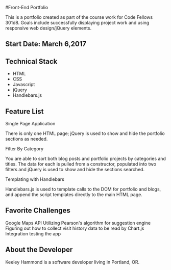 #Front-End Portfolio

This is a portfolio created as part of the course work for Code Fellows 301d8. Goals include successfully displaying project work and using responsive web design/jQuery elements.

## Start Date: March 6,2017

## Technical Stack
- HTML
- CSS
- Javascript
- jQuery
- Handlebars.js

## Feature List
Single Page Application

There is only one HTML page; jQuery is used to show and hide the portfolio sections as needed.

Filter By Category

You are able to sort both blog posts and portfolio projects by categories and titles. The data for each is pulled from a constructor, populated into two filters and jQuery is used to show and hide the sections searched.

Templating with Handlebars

Handlebars.js is used to template calls to the DOM for portfolio and blogs, and append the script templates directly to the main HTML page.

## Favorite Challenges

Google Maps API
Utilizing Pearson's algorithm for suggestion engine
Figuring out how to collect visit history data to be read by Chart.js
Integration testing the app

## About the Developer

Keeley Hammond is a software developer living in Portland, OR.
